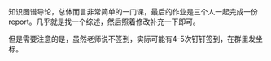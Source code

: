 知识图谱导论，总体而言非常简单的一门课，最后的作业是三个人一起完成一份report。几乎就是找一个综述，然后照着修改补充一下即可。

但是需要注意的是，虽然老师说不签到，实际可能有4-5次钉钉签到，在群里发坐标。